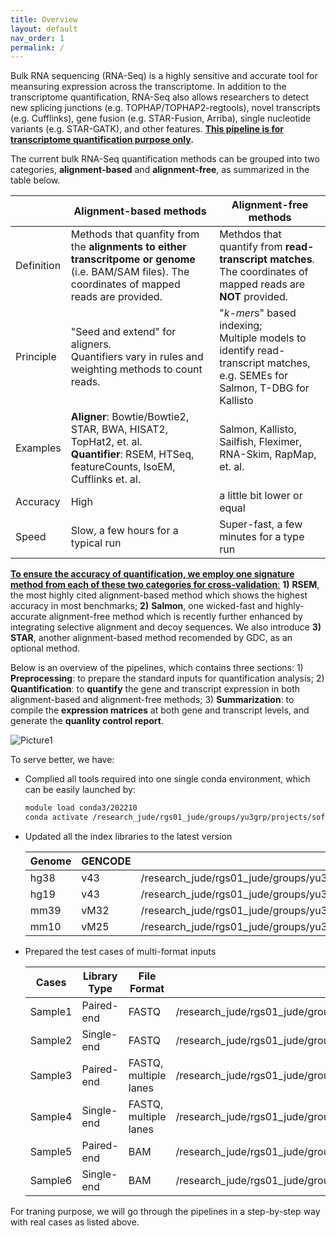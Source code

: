 ```yaml
---
title: Overview
layout: default
nav_order: 1
permalink: /
---
```


Bulk RNA sequencing (RNA-Seq) is a highly sensitive and accurate tool for meansuring expression across the transcriptome. In addition to the transcriptome quantification, RNA-Seq also allows researchers to detect new splicing junctions (e.g. TOPHAP/TOPHAP2-regtools), novel transcripts (e.g. Cufflinks), gene fusion (e.g. STAR-Fusion, Arriba), single nucleotide variants (e.g. STAR-GATK), and other features. **<u>This pipeline is for transcriptome quantification purpose only</u>.**

The current bulk RNA-Seq quantification methods can be grouped into two categories, **alignment-based** and **alignment-free**, as summarized in the table below. 

|            | Alignment-based methods                                      | Alignment-free methods                                       |
| ---------- | ------------------------------------------------------------ | ------------------------------------------------------------ |
| Definition | Methods that quanfity from the **alignments to either transcritpome or genome** (i.e. BAM/SAM files). The coordinates of mapped reads are provided. | Methdos that quantify from **read-transcript matches**. The coordinates of mapped reads are **NOT** provided. |
| Principle  | "Seed and extend" for aligners.<br />Quantifiers vary in rules and weighting methods to count reads. | "*k-mer*s" based indexing;<br />Multiple models to identify read-transcript matches,<br /> e.g. SEMEs for  Salmon, T-DBG for Kallisto |
| Examples   | **Aligner**: Bowtie/Bowtie2, STAR, BWA, HISAT2, TopHat2, et. al.<br />**Quantifier**: RSEM, HTSeq, featureCounts, IsoEM, Cufflinks et. al. | Salmon, Kallisto, Sailfish, Fleximer, RNA-Skim, RapMap, et. al. |
| Accuracy   | High                                                         | a little bit lower or equal                                  |
| Speed      | Slow, a few hours for a typical run                          | Super-fast, a few minutes for a type run                     |

<u>**To ensure the accuracy of quantification, we employ one signature method from each of these two categories for cross-validation**:</u> **1)** **RSEM**, the most highly cited alignment-based method which shows the highest accuracy in most benchmarks; **2)** **Salmon**, one wicked-fast and highly-accurate alignment-free method which is recently further enhanced by integrating selective alignment and decoy sequences. We also introduce **3) STAR**, another alignment-based method recomended by GDC, as an optional method.

Below is an overview of the pipelines, which contains three sections: 1) **Preprocessing**: to prepare the standard inputs for quantification analysis; 2) **Quantification**: to **quantify** the gene and transcript expression in both alignment-based and alignment-free methods; 3) **Summarization**: to compile the **expression matrices** at both gene and transcript levels, and generate the **quanlity control report**.

![Picture1](/Users/qpan/Desktop/Picture1.png)

To serve better, we have:

* Complied all tools required into one single conda environment, which can be easily launched by:

  ```bash
  module load conda3/202210
  conda activate /research_jude/rgs01_jude/groups/yu3grp/projects/software_JY/yu3grp/conda_env/bulkRNAseq_2023
  ```

* Updated all the index libraries to the latest version

  | Genome | GENCODE | Path                                                         |
  | ------ | ------- | ------------------------------------------------------------ |
  | hg38   | v43     | /research_jude/rgs01_jude/groups/yu3grp/projects/software_JY/yu3grp/yulab_databases/references/hg38/gencode.release43 |
  | hg19   | v43     | /research_jude/rgs01_jude/groups/yu3grp/projects/software_JY/yu3grp/yulab_databases/references/hg19/gencode.release43 |
  | mm39   | vM32    | /research_jude/rgs01_jude/groups/yu3grp/projects/software_JY/yu3grp/yulab_databases/references/mm39/gencode.releaseM32 |
  | mm10   | vM25    | /research_jude/rgs01_jude/groups/yu3grp/projects/software_JY/yu3grp/yulab_databases/references/mm10/gencode.releaseM25 |

* Prepared the test cases of multi-format inputs

  | Cases   | Library Type | File Format           | Path                                                         |
  | ------- | ------------ | --------------------- | ------------------------------------------------------------ |
  | Sample1 | Paired-end   | FASTQ                 | /research_jude/rgs01_jude/groups/yu3grp/projects/software_JY/yu3grp/conda_env/bulkRNAseq_2023/git_repo/testdata/sample1 |
  | Sample2 | Single-end   | FASTQ                 | /research_jude/rgs01_jude/groups/yu3grp/projects/software_JY/yu3grp/conda_env/bulkRNAseq_2023/git_repo/testdata/sample2 |
  | Sample3 | Paired-end   | FASTQ, multiple lanes | /research_jude/rgs01_jude/groups/yu3grp/projects/software_JY/yu3grp/conda_env/bulkRNAseq_2023/git_repo/testdata/sample3 |
  | Sample4 | Single-end   | FASTQ, multiple lanes | /research_jude/rgs01_jude/groups/yu3grp/projects/software_JY/yu3grp/conda_env/bulkRNAseq_2023/git_repo/testdata/sample4 |
  | Sample5 | Paired-end   | BAM                   | /research_jude/rgs01_jude/groups/yu3grp/projects/software_JY/yu3grp/conda_env/bulkRNAseq_2023/git_repo/testdata/sample5 |
  | Sample6 | Single-end   | BAM                   | /research_jude/rgs01_jude/groups/yu3grp/projects/software_JY/yu3grp/conda_env/bulkRNAseq_2023/git_repo/testdata/sample6 |

For traning purpose, we will go through the pipelines in a step-by-step way with real cases as listed above. 